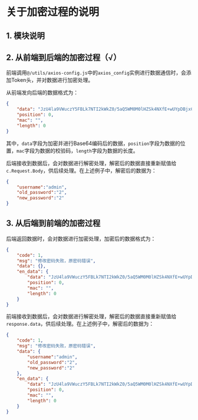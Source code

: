 # 关于加密过程的说明

## 1. 模块说明

## 2. 从前端到后端的加密过程（√）

前端调用`@/utils/axios-config.js`中的`axios_config`实例进行数据通信时，会添加Token头，并对数据进行加密处理。

从前端发向后端的数据格式为：
```json
{
    "data": "JzU4la9VWuczY5FBLk7NTI2kWkZ0/5aQ5WM0M0lHZSk4NXfE+wUYpDBjxCR8TtpSk6UKDnSq2MWYbg==",
    "position": 0,
    "mac": "",
    "length": 0
}
```
其中，`data`字段为加密并进行Base64编码后的数据，`position`字段为数据的位置，`mac`字段为数据的校验码，`length`字段为数据的长度。

后端接收到数据后，会对数据进行解密处理，解密后的数据直接重新赋值给`c.Request.Body`，供后续处理。在上述例子中，解密后的数据为：
```json
{
    "username":"admin",
    "old_password":"2",
    "new_password":"2"
}
```

## 3. 从后端到前端的加密过程

后端返回数据时，会对数据进行加密处理，加密后的数据格式为：
```json
{
    "code": 1,
    "msg": "修改密码失败，原密码错误",
    "data": {},
    "en_data": {
        "data": "JzU4la9VWuczY5FBLk7NTI2kWkZ0/5aQ5WM0M0lHZSk4NXfE+wUYpDBjxCR8TtpSk6UKDnSq2MWYbg==",
        "position": 0,
        "mac": "",
        "length": 0
    }
}
```

前端接收到数据后，会对数据进行解密处理，解密后的数据直接重新赋值给`response.data`，供后续处理。在上述例子中，解密后的数据为：
```json
{
    "code": 1,
    "msg": "修改密码失败，原密码错误",
    "data": {
        "username":"admin",
        "old_password":"2",
        "new_password":"2"
    },
    "en_data": {
        "data": "JzU4la9VWuczY5FBLk7NTI2kWkZ0/5aQ5WM0M0lHZSk4NXfE+wUYpDBjxCR8TtpSk6UKDnSq2MWYbg==",
        "position": 0,
        "mac": "",
        "length": 0
    }
}
```